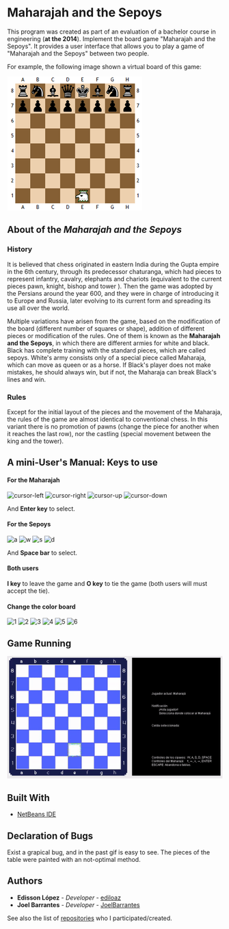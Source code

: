    # Maharajah and the Sepoys

This program was created as part of an evaluation of a bachelor course in engineering (**at the 2014**). Implement the board game "Maharajah and the Sepoys". It provides a user interface that allows you to play a game of "Maharajah and the Sepoys" between two people.

For example, the following image shown a virtual board of this game:

![Example of board of the Maharajah and the Sepoys](https://github.com/ediloaz/Maharajah-and-the-Sepoys/blob/master/settings/board.png)


## About of the *Maharajah and the Sepoys*

### History
It is believed that chess originated in eastern India during the Gupta empire in the 6th century, through its predecessor chaturanga, which had pieces to represent infantry, cavalry, elephants and chariots (equivalent to the current pieces pawn, knight, bishop and tower ). Then the game was adopted by the Persians around the year 600, and they were in charge of introducing it to Europe and Russia, later evolving to its current form and spreading its use all over the world.

Multiple variations have arisen from the game, based on the modification of the board (different number of squares or shape), addition of different pieces or modification of the rules. One of them is known as the **Maharajah and the Sepoys**, in which there are different armies for white and black. Black has complete training with the standard pieces, which are called sepoys. White's army consists only of a special piece called Maharaja, which can move as queen or as a horse. If Black's player does not make mistakes, he should always win, but if not, the Maharaja can break Black's lines and win.


### Rules
Except for the initial layout of the pieces and the movement of the Maharaja, the rules of the game are almost identical to conventional chess. In this variant there is no promotion of pawns (change the piece for another when it reaches the last row), nor the castling (special movement between the king and the tower).


## A mini-User's Manual: Keys to use

#### For the Maharajah

![cursor-left](https://github.com/q2apro/keyboard-keys-speedflips/blob/master/single-keys-blank/200dpi/cursor-left.png)  ![cursor-right](https://github.com/q2apro/keyboard-keys-speedflips/blob/master/single-keys-blank/200dpi/cursor-right.png)  ![cursor-up](https://github.com/q2apro/keyboard-keys-speedflips/blob/master/single-keys-blank/200dpi/cursor-up.png)  ![cursor-down](https://github.com/q2apro/keyboard-keys-speedflips/blob/master/single-keys-blank/200dpi/cursor-down.png) 

And **Enter key** to select.

#### For the Sepoys
![a](https://github.com/q2apro/keyboard-keys-speedflips/blob/master/single-keys-blank/200dpi/a.png)  ![w](https://github.com/q2apro/keyboard-keys-speedflips/blob/master/single-keys-blank/200dpi/w.png)  ![s](https://github.com/q2apro/keyboard-keys-speedflips/blob/master/single-keys-blank/200dpi/s.png)  ![d](https://github.com/q2apro/keyboard-keys-speedflips/blob/master/single-keys-blank/200dpi/d.png) 
 
And **Space bar** to select.

#### Both users
**I key** to leave the game and **O key** to tie the game (both users will must accept the tie).

#### Change the color board
![1](https://github.com/q2apro/keyboard-keys-speedflips/blob/master/single-keys-blank/200dpi/1.png)  ![2](https://github.com/q2apro/keyboard-keys-speedflips/blob/master/single-keys-blank/200dpi/2.png)  ![3](https://github.com/q2apro/keyboard-keys-speedflips/blob/master/single-keys-blank/200dpi/3.png)  ![4](https://github.com/q2apro/keyboard-keys-speedflips/blob/master/single-keys-blank/200dpi/4.png)  ![5](https://github.com/q2apro/keyboard-keys-speedflips/blob/master/single-keys-blank/200dpi/5.png)  ![6](https://github.com/q2apro/keyboard-keys-speedflips/blob/master/single-keys-blank/200dpi/6.png) 


## Game Running

![Example of a game of the Maharajah and the Sepoys](https://github.com/ediloaz/Maharajah-and-the-Sepoys/blob/master/settings/example_of_game.gif)


## Built With

* [NetBeans IDE](https://netbeans.org/)

## Declaration of Bugs
Exist a grapical bug, and in the past gif is easy to see. The pieces of the table were painted with an not-optimal method.

## Authors

* **Edisson López** - *Developer* - [ediloaz](https://github.com/ediloaz)
* **Joel Barrantes** - *Developer* - [JoelBarrantes](https://github.com/JoelBarrantes)


See also the list of [repositories](https://github.com/ediloaz?tab=repositories) who I participated/created.
